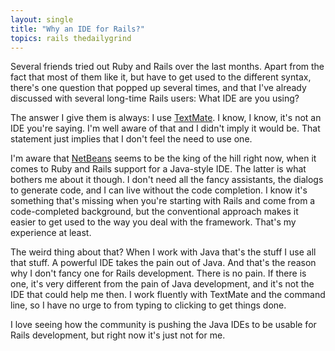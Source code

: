```yaml
---
layout: single
title: "Why an IDE for Rails?"
topics: rails thedailygrind
---
```

Several friends tried out Ruby and Rails over the last months. Apart from the fact that most of them like it, but have to get used to the different syntax, there's one question that popped up several times, and that I've already discussed with several long-time Rails users: What IDE are you using?

The answer I give them is always: I use [TextMate](http://macromates.com/). I know, I know, it's not an IDE you're saying. I'm well aware of that and I didn't imply it would be. That statement just implies that I don't feel the need to use one.

I'm aware that [NetBeans](http://wiki.netbeans.info/wiki/view/Ruby) seems to be the king of the hill right now, when it comes to Ruby and Rails support for a Java-style IDE. The latter is what bothers me about it though. I don't need all the fancy assistants, the dialogs to generate code, and I can live without the code completion. I know it's something that's missing when you're starting with Rails and come from a code-completed background, but the conventional approach makes it easier to get used to the way you deal with the framework. That's my experience at least.

The weird thing about that? When I work with Java that's the stuff I use all that stuff. A powerful IDE takes the pain out of Java. And that's the reason why I don't fancy one for Rails development. There is no pain. If there is one, it's very different from the pain of Java development, and it's not the IDE that could help me then. I work fluently with TextMate and the command line, so I have no urge to from typing to clicking to get things done.

I love seeing how the community is pushing the Java IDEs to be usable for Rails development, but right now it's just not for me.